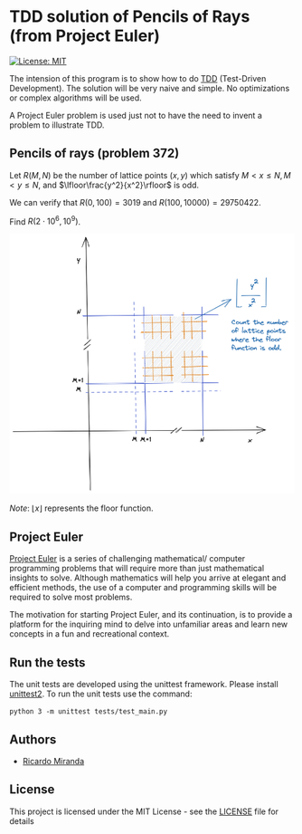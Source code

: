 # TDD solution of Pencils of Rays (from Project Euler)

[![License: MIT](https://img.shields.io/badge/License-MIT-yellow.svg)](https://opensource.org/licenses/MIT)

The intension of this program is to show how to do [TDD](https://en.wikipedia.org/wiki/Test-driven_development) (Test-Driven Development). 
The solution will be very naive and simple. No optimizations or complex 
algorithms will be used. 

A Project Euler problem is used just not to have the need to invent a problem
to illustrate TDD.

## Pencils of rays (problem 372)

Let $R(M,N)$ be the number of lattice points $(x,y)$ which satisfy $M<x \le N, M<y \le N$, 
and $\lfloor\frac{y^2}{x^2}\rfloor$ is odd.

We can verify that $R(0,100)=3019$ and $R(100,10000)=29750422$.

Find $R(2 \cdot 10^6,10^9)$.

![Pencils of rays](auxiliar/euler.372.en.png)

*Note*: $\lfloor x \rfloor$ represents the floor function.

## Project Euler

[Project Euler](https://projecteuler.net) is a series of challenging mathematical/
computer programming problems that will require more than just mathematical 
insights to solve. Although mathematics will help you arrive at elegant and 
efficient methods, the use of a computer and programming skills will be required 
to solve most problems.

The motivation for starting Project Euler, and its continuation, is to provide a 
platform for the inquiring mind to delve into unfamiliar areas and learn new 
concepts in a fun and recreational context.

## Run the tests

The unit tests are developed using the unittest framework. Please install 
[unittest2](https://pypi.org/project/unittest2/). To run the unit tests use the 
command:

```
python 3 -m unittest tests/test_main.py
```
## Authors
*   [Ricardo Miranda](https://github.com/ricardomiranda)

## License
This project is licensed under the MIT License - see the [LICENSE](LICENSE) file for details
